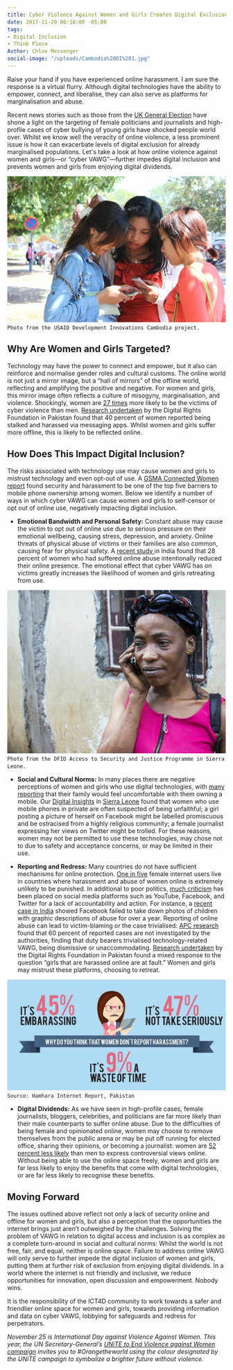 ```yaml
---
title: Cyber Violence Against Women and Girls Creates Digital Exclusion
date: 2017-11-20 06:18:00 -05:00
tags:
- Digital Inclusion
- Think Piece
Author: Chloe Messenger
social-image: "/uploads/Cambodia%20DI%201.jpg"
---
```


Raise your hand if you have experienced online harassment. I am sure the response is a virtual flurry. Although digital technologies have the ability to empower, connect, and liberalise, they can also serve as platforms for marginalisation and abuse.

Recent news stories such as those from the [UK General Election](https://www.theguardian.com/politics/2017/sep/05/diane-abbott-more-abused-than-any-other-mps-during-election) have shone a light on the targeting of female politicians and journalists and high-profile cases of cyber bullying of young girls have shocked people world over. Whilst we know well the veracity of online violence, a less prominent issue is how it can exacerbate levels of digital exclusion for already marginalised populations. Let's take a look at how online violence against women and girls—or “cyber VAWG”—further impedes digital inclusion and prevents women and girls from enjoying digital dividends.

![Cambodia DI 1-c83e49.jpg](/uploads/Cambodia%20DI%201-c83e49.jpg)
`Photo from the USAID Development Innovations Cambodia project.`
<!--more-->

## Why Are Women and Girls Targeted?

Technology may have the power to connect and empower, but it also can reinforce and normalise gender roles and cultural customs. The online world is not just a mirror image, but a “hall of mirrors” of the offline world, reflecting and amplifying the positive and negative. For women and girls, this mirror image often reflects a culture of misogyny, marginalisation, and violence. Shockingly, women are [27 times](http://www.unwomen.org/\~/media/headquarters/attachments/sections/library/publications/2015/cyber_violence_gender%20report.pdf?v=1&d=20150924T154259) more likely to be the victims of cyber violence than men.  [Research undertaken](http://digitalrightsfoundation.pk/wp-content/uploads/2017/05/Hamara-Internet-Online-Harassment-Report.pdf) by the Digital Rights Foundation in Pakistan found that 40 percent of women reported being stalked and harassed via messaging apps. Whilst women and girls suffer more offline, this is likely to be reflected online.

## How Does This Impact Digital Inclusion?

The risks associated with technology use may cause women and girls to mistrust technology and even opt-out of use. A [GSMA Connected Women report](https://www.gsma.com/mobilefordevelopment/wp-content/uploads/2016/02/Connected-Women-Gender-Gap.pdf) found security and harassment to be one of the top five barriers to mobile phone ownership among women. Below we identify a number of ways in which cyber VAWG can cause women and girls to self-censor or opt out of online use, negatively impacting digital inclusion.

* **Emotional Bandwidth and Personal Safety:** Constant abuse may cause the victim to opt out of online use due to serious pressure on their emotional wellbeing, causing stress, depression, and anxiety. Online threats of physical abuse of victims or their families are also common, causing fear for physical safety. A [recent study ](https://feminisminindia.com/wp-content/uploads/2016/05/FII_cyberbullying_report_website.pdf)in India found that 28 percent of women who had suffered online abuse intentionally reduced their online presence. The emotional effect that cyber VAWG has on victims greatly increases the likelihood of women and girls retreating from use.

![SierraLeone1-e643f2.jpg](/uploads/SierraLeone1-e643f2.jpg)
`Photo from the DFID Access to Security and Justice Programme in Sierra Leone.`

* **Social and Cultural Norms:** In many places there are negative perceptions of women and girls who use digital technologies, with [many reporting](https://www.gsma.com/mobilefordevelopment/programmes/connected-women/bridging-gender-gap) that their family would feel uncomfortable with them owning a mobile. Our [Digital Insights](https://dai-global-digital.com/tags/?tag=digital-insights) in [Sierra Leone](https://www.dai.com/our-work/projects/sierra-leone-access-security-and-justice-programme-asjp) found that women who use mobile phones in private are often suspected of being unfaithful; a girl posting a picture of herself on Facebook might be labelled promiscuous and be ostracised from a highly religious community; a female journalist expressing her views on Twitter might be trolled. For these reasons, women may not be permitted to use these technologies, may chose not to due to safety and acceptance concerns, or may be limited in their use.

* **Reporting and Redress:** Many countries do not have sufficient mechanisms for online protection. [One in five](http://www.unwomen.org/en/news/stories/2015/9/cyber-violence-report-press-release) female internet users live in countries where harassment and abuse of women online is extremely unlikely to be punished. In additional to poor politics, [much criticism](https://www.apc.org/en/pubs/end-violence-internet-intermediaries-and-violence) has been placed on social media platforms such as YouTube, Facebook, and Twitter for a lack of accountability and action. For instance, a [recent case in India](https://www.theguardian.com/world/2017/nov/03/facebook-allowed-child-abuse-posts-stay-online-year-indian-court-hears) showed Facebook failed to take down photos of children with graphic descriptions of abuse for over a year. Reporting of online abuse can lead to victim-blaming or the case trivialised: [APC research](https://www.genderit.org/onlinevaw/) found that 60 percent of reported cases are not investigated by the authorities, finding that duty bearers trivialised technology-related VAWG, being dismissive or unaccommodating. [Research undertaken](http://digitalrightsfoundation.pk/wp-content/uploads/2017/05/Hamara-Internet-Online-Harassment-Report.pdf) by the Digital Rights Foundation in Pakistan found a mixed response to the question “girls that are harassed online are at fault.” Women and girls may mistrust these platforms, choosing to retreat.

![Hamharainternetreport.jpg](/uploads/Hamharainternetreport.jpg)
`Source: Hamhara Internet Report, Pakistan`

* **Digital Dividends:** As we have seen in high-profile cases, female journalists, bloggers, celebrities, and politicians are far more likely than their male counterparts to suffer online abuse. Due to the difficulties of being female and opinionated online, women may choose to remove themselves from the public arena or may be put off running for elected office, sharing their opinions, or becoming a journalist: women are [52 percent less likely](http://webfoundation.org/about/research/womens-rights-online-2015/) than men to express controversial views online. Without being able to use the online space freely, women and girls are far less likely to enjoy the benefits that come with digital technologies, or are far less likely to recognise these benefits.

## Moving Forward

The issues outlined above reflect not only a lack of security online and offline for women and girls, but also a perception that the opportunities the internet brings just aren’t outweighed by the challenges.
Solving the problem of VAWG in relation to digital access and inclusion is as complex as a complete turn-around in social and cultural norms: Whilst the world is not free, fair, and equal, neither is online space. Failure to address online VAWG will only serve to further impede the digital inclusion of women and girls, putting them at further risk of exclusion from enjoying digital dividends. In a world where the internet is not friendly and inclusive, we reduce opportunities for innovation, open discussion and empowerment. Nobody wins.

It is the responsibility of the ICT4D community to work towards a safer and friendlier online space for women and girls, towards providing information and data on cyber VAWG, lobbying for safeguards and redress for perpetrators.

*November 25 is International Day against Violence Against Women. This year, the UN Secretary-General’s [UNiTE to End Violence against Women campaign](http://www.unwomen.org/en/what-we-do/ending-violence-against-women/take-action/unite) invites you to #Orangetheworld using the colour designated by the UNiTE campaign to symbolize a brighter future without violence.*